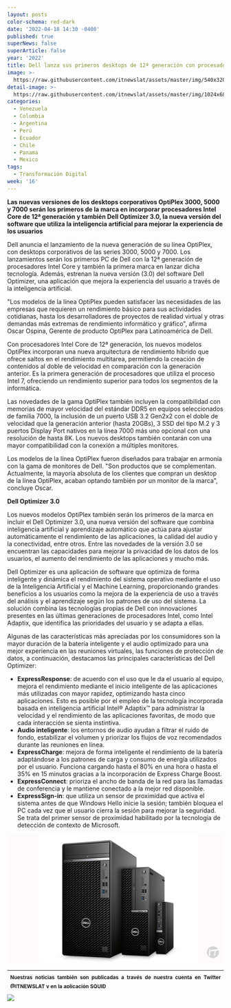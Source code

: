 ```yaml
---
layout: posts
color-schema: red-dark
date: '2022-04-18 14:30 -0400'
published: true
superNews: false
superArticle: false
year: '2022'
title: Dell lanza sus primeros desktops de 12ª generación con procesadores Intel Core
image: >-
  https://raw.githubusercontent.com/itnewslat/assets/master/img/540x320/Dell-OptiPlex-p.jpg
detail-image: >-
  https://raw.githubusercontent.com/itnewslat/assets/master/img/1024x680/Dell-OptiPlex-g.jpg
categories:
  - Venezuela
  - Colombia
  - Argentina
  - Perú
  - Ecuador
  - Chile
  - Panama
  - Mexico
tags:
  - Transformación Digital
week: '16'
---
```

**Las nuevas versiones de los desktops corporativos OptiPlex 3000, 5000 y 7000 serán los primeros de la marca en incorporar procesadores Intel Core de 12ª generación y también Dell Optimizer 3.0, la nueva versión del software que utiliza la inteligencia artificial para mejorar la experiencia de los usuarios**

Dell anuncia el lanzamiento de la nueva generación de su línea OptiPlex, con desktops corporativos de las series 3000, 5000 y 7000. Los lanzamientos serán los primeros PC de Dell con la 12ª generación de procesadores Intel Core y también la primera marca en lanzar dicha tecnología. Además, estrenan la nueva versión (3.0) del software Dell Optimizer, una aplicación que mejora la experiencia del usuario a través de la inteligencia artificial. 

"Los modelos de la línea OptiPlex pueden satisfacer las necesidades de las empresas que requieren un rendimiento básico para sus actividades cotidianas, hasta los desarrolladores de proyectos de realidad virtual y otras demandas más extremas de rendimiento informático y gráfico", afirma Oscar Ospina, Gerente de producto OptiPlex para Latinoamérica de Dell. 

Con procesadores Intel Core de 12ª generación, los nuevos modelos OptiPlex incorporan una nueva arquitectura de rendimiento híbrido que ofrece saltos en el rendimiento multitarea, permitiendo la creación de contenidos al doble de velocidad en comparación con la generación anterior. Es la primera generación de procesadores que utiliza el proceso Intel 7, ofreciendo un rendimiento superior para todos los segmentos de la informática.

Las novedades de la gama OptiPlex también incluyen la compatibilidad con memorias de mayor velocidad del estándar DDR5 en equipos seleccionados de familia 7000, la inclusión de un puerto USB 3.2 Gen2x2 con el doble de velocidad que la generación anterior (hasta 20GBs), 3 SSD del tipo M.2 y 3 puertos Display Port nativos en la línea 7000 más uno opcional con una resolución de hasta 8K. Los nuevos desktops también contarán con una mayor compatibilidad con la conexión a múltiples monitores. 

Los modelos de la línea OptiPlex fueron diseñados para trabajar en armonía con la gama de monitores de Dell. "Son productos que se complementan. Actualmente, la mayoría absoluta de los clientes que compran un desktop de la línea OptiPlex, acaban optando también por un monitor de la marca", concluye Oscar. 

**Dell Optimizer 3.0**

Los nuevos modelos OptiPlex también serán los primeros de la marca en incluir el Dell Optimizer 3.0, una nueva versión del software que combina inteligencia artificial y aprendizaje automático que actúa para ajustar automáticamente el rendimiento de las aplicaciones, la calidad del audio y la conectividad, entre otros. Entre las novedades de la versión 3.0 se encuentran las capacidades para mejorar la privacidad de los datos de los usuarios, el aumento del rendimiento de las aplicaciones y mucho más.

Dell Optimizer es una aplicación de software que optimiza de forma inteligente y dinámica el rendimiento del sistema operativo mediante el uso de la Inteligencia Artificial y el Machine Learning, proporcionando grandes beneficios a los usuarios como la mejora de la experiencia de uso a través del análisis y el aprendizaje según los patrones de uso del sistema. La solución combina las tecnologías propias de Dell con innovaciones presentes en las últimas generaciones de procesadores Intel, como Intel Adaptix, que identifica las prioridades del usuario y se adapta a ellas.

Algunas de las características más apreciadas por los consumidores son la mayor duración de la batería inteligente y el audio optimizado para una mejor experiencia en las reuniones virtuales, las funciones de protección de datos, a continuación, destacamos las principales características del Dell Optimizer:

-	**ExpressResponse**: de acuerdo con el uso que le da el usuario al equipo, mejora el rendimiento mediante el inicio inteligente de las aplicaciones más utilizadas con mayor rapidez, optimizando hasta cinco aplicaciones. Esto es posible por el empleo de la tecnología incorporada basada en inteligencia artificial Intel® Adaptix™ para administrar la velocidad y el rendimiento de las aplicaciones favoritas, de modo que cada interacción se sienta instintiva.
-	**Audio inteligente**: los entornos de audio ayudan a filtrar el ruido de fondo, estabilizar el volumen y priorizar los flujos de voz recomendados durante las reuniones en línea.
-	**ExpressCharge**: mejora de forma inteligente el rendimiento de la batería adaptándose a los patrones de carga y consumo de energía utilizados por el usuario. Funciona cargando hasta el 80% en una hora o hasta el 35% en 15 minutos gracias a la incorporación de Express Charge Boost.
-	**ExpressConnect**: prioriza el ancho de banda de la red para las llamadas de conferencia y le mantiene conectado a la mejor red disponible.
-	**ExpressSign-in**: que utiliza un sensor de proximidad que activa el sistema antes de que Windows Hello inicie la sesión; también bloquea el PC cada vez que el usuario cierra la sesión para mejorar la seguridad. Se trata del primer sensor de proximidad habilitado por la tecnología de detección de contexto de Microsoft.

![](https://raw.githubusercontent.com/itnewslat/assets/master/img/540x320/Dell-OptiPlex-p.jpg)

<table style="height: 42px;" width="569">
<tbody>
<tr>
<td style="text-align: justify;"><sub><strong>Nuestras noticias también son publicadas a través de nuestra cuenta en Twitter <a href="https://twitter.com/itnewslat?lang=es">@ITNEWSLAT</a> y en la aplicación <a href="https://squidapp.co/en/">SQUID</a></strong></sub></td>
</tr>
</tbody>
</table>

<img src="https://tracker.metricool.com/c3po.jpg?hash=56f88a41e39ab42c063cc51676587a04"/>
